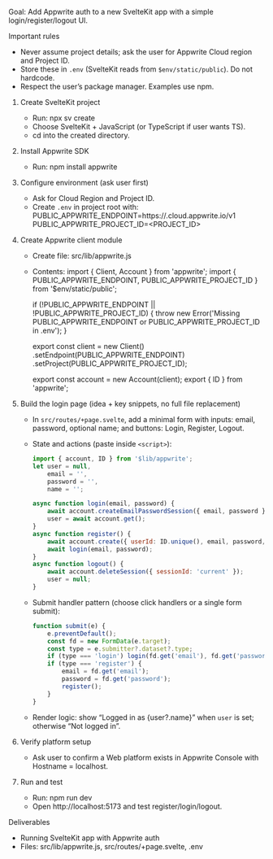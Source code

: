 Goal: Add Appwrite auth to a new SvelteKit app with a simple login/register/logout UI.

Important rules

- Never assume project details; ask the user for Appwrite Cloud region and Project ID.
- Store these in `.env` (SvelteKit reads from `$env/static/public`). Do not hardcode.
- Respect the user’s package manager. Examples use npm.

1. Create SvelteKit project
    - Run: npx sv create
    - Choose SvelteKit + JavaScript (or TypeScript if user wants TS).
    - cd into the created directory.

2. Install Appwrite SDK
    - Run: npm install appwrite

3. Configure environment (ask user first)
    - Ask for Cloud Region and Project ID.
    - Create `.env` in project root with:
      PUBLIC_APPWRITE_ENDPOINT=https://<REGION>.cloud.appwrite.io/v1
      PUBLIC_APPWRITE_PROJECT_ID=<PROJECT_ID>

4. Create Appwrite client module
    - Create file: src/lib/appwrite.js
    - Contents:
      import { Client, Account } from 'appwrite';
      import { PUBLIC_APPWRITE_ENDPOINT, PUBLIC_APPWRITE_PROJECT_ID } from '$env/static/public';

        if (!PUBLIC_APPWRITE_ENDPOINT || !PUBLIC_APPWRITE_PROJECT_ID) {
        throw new Error('Missing PUBLIC_APPWRITE_ENDPOINT or PUBLIC_APPWRITE_PROJECT_ID in .env');
        }

        export const client = new Client()
        .setEndpoint(PUBLIC_APPWRITE_ENDPOINT)
        .setProject(PUBLIC_APPWRITE_PROJECT_ID);

        export const account = new Account(client);
        export { ID } from 'appwrite';

5. Build the login page (idea + key snippets, no full file replacement)
    - In `src/routes/+page.svelte`, add a minimal form with inputs: email, password, optional name; and buttons: Login, Register, Logout.
    - State and actions (paste inside `<script>`):

        ```js
        import { account, ID } from '$lib/appwrite';
        let user = null,
            email = '',
            password = '',
            name = '';

        async function login(email, password) {
            await account.createEmailPasswordSession({ email, password });
            user = await account.get();
        }
        async function register() {
            await account.create({ userId: ID.unique(), email, password, name });
            await login(email, password);
        }
        async function logout() {
            await account.deleteSession({ sessionId: 'current' });
            user = null;
        }
        ```

    - Submit handler pattern (choose click handlers or a single form submit):
        ```js
        function submit(e) {
            e.preventDefault();
            const fd = new FormData(e.target);
            const type = e.submitter?.dataset?.type;
            if (type === 'login') login(fd.get('email'), fd.get('password'));
            if (type === 'register') {
                email = fd.get('email');
                password = fd.get('password');
                register();
            }
        }
        ```
    - Render logic: show “Logged in as {user?.name}” when `user` is set; otherwise “Not logged in”.

6. Verify platform setup
    - Ask user to confirm a Web platform exists in Appwrite Console with Hostname = localhost.

7. Run and test
    - Run: npm run dev
    - Open http://localhost:5173 and test register/login/logout.

Deliverables

- Running SvelteKit app with Appwrite auth
- Files: src/lib/appwrite.js, src/routes/+page.svelte, .env
